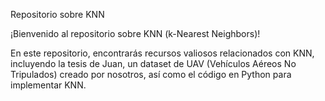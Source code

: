 Repositorio sobre KNN

¡Bienvenido al repositorio sobre KNN (k-Nearest Neighbors)!

En este repositorio, encontrarás recursos valiosos relacionados con KNN, incluyendo la tesis de Juan, un dataset de UAV (Vehículos Aéreos No Tripulados) creado por nosotros, así como el código en Python para implementar KNN.
